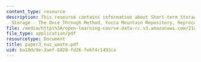```yaml
---
content_type: resource
description: This resourse contains information about Short-term Storage,  Long-term
  Storage - The Once Through Method, Yucca Mountain Repository, Reprocessing.
file: /media/https%3A/open-learning-course-data-rc.s3.amazonaws.com/21w-732-2-introduction-to-technical-communication-ethics-in-science-and-technology-fall-2006/ba10dc9e3aef6828fd26fe6f4c1493ca_paper3_nuc_waste.pdf
file_type: application/pdf
resourcetype: Document
title: paper3_nuc_waste.pdf
uid: ba10dc9e-3aef-6828-fd26-fe6f4c1493ca
---
```

